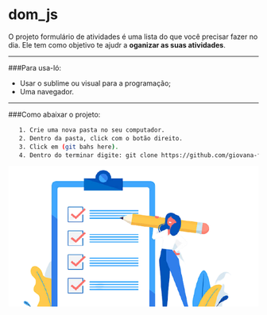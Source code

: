 # dom_js

O projeto formulário de atividades é uma lista do que você precisar fazer no dia. Ele tem como objetivo te ajudr a **oganizar as suas atividades**.
 
---
###Para usa-ló:
- Usar o sublime ou visual para a programação;
- Uma navegador.

---
###Como abaixar o projeto:
```bash
   1. Crie uma nova pasta no seu computador.
   2. Dentro da pasta, click com o botão direito.
   3. Click em (git bahs here).
   4. Dentro do terminar digite: git clone https://github.com/giovana-franciele/dom_js.git
```

<hi>
	<img src="img/lista.png">
</hi>